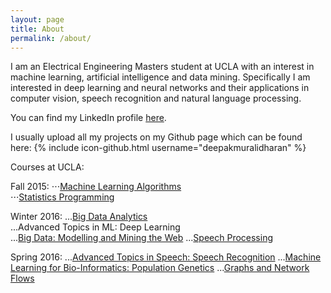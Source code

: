 ```yaml
---
layout: page
title: About
permalink: /about/
---
```


I am an Electrical Engineering Masters student at UCLA with an interest in machine learning, artificial intelligence
and data mining. Specifically I am interested in deep learning and neural networks and their applications in computer vision, speech recognition and natural language processing.

You can find my LinkedIn profile [here](https://www.linkedin.com/in/muralidharandeepak).

I usually upload all my projects on my Github page which can be found here:
{% include icon-github.html username="deepakmuralidharan" %}

Courses at UCLA:

Fall 2015:
⋅⋅⋅[Machine Learning Algorithms](https://github.com/deepakmuralidharan/CS260-Machine-Learning-Algorithms)  
⋅⋅⋅[Statistics Programming](https://github.com/deepakmuralidharan/STATS202A-Statistics-Programming)  

Winter 2016:
...[Big Data Analytics](https://github.com/deepakmuralidharan/CS249-Yelp-Restaurant-Photo-Classification-Challenge)  
...Advanced Topics in ML: Deep Learning  
...[Big Data: Modelling and Mining the   Web](https://github.com/deepakmuralidharan/EE239AS-Big-Data-Modelling-and-Mining-the-Web)
...[Speech Processing](https://github.com/ShubhamAgarwal12/SpeechProcessing)

Spring 2016:
...[Advanced Topics in Speech: Speech Recognition](https://github.com/ShubhamAgarwal12/Automatic-Speaker-Recognition)
...[Machine Learning for Bio-Informatics: Population Genetics](https://github.com/deepakmuralidharan/CM229-Genotype-Imputation-using-Bidirectional-RNN)
...[Graphs and Network Flows](https://github.com/deepakmuralidharan/EE232E-Graphs-and-Network-Flows)
